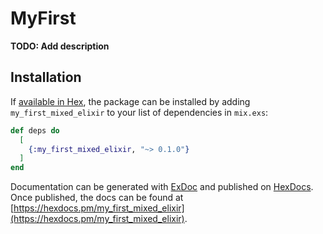 # MyFirst

**TODO: Add description**

## Installation

If [available in Hex](https://hex.pm/docs/publish), the package can be installed
by adding `my_first_mixed_elixir` to your list of dependencies in `mix.exs`:

```elixir
def deps do
  [
    {:my_first_mixed_elixir, "~> 0.1.0"}
  ]
end
```

Documentation can be generated with [ExDoc](https://github.com/elixir-lang/ex_doc)
and published on [HexDocs](https://hexdocs.pm). Once published, the docs can
be found at [https://hexdocs.pm/my_first_mixed_elixir](https://hexdocs.pm/my_first_mixed_elixir).


